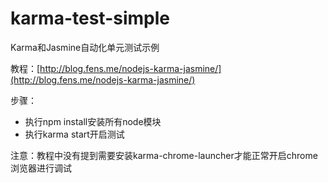 karma-test-simple
=================

Karma和Jasmine自动化单元测试示例

教程：[http://blog.fens.me/nodejs-karma-jasmine/](http://blog.fens.me/nodejs-karma-jasmine/)

步骤：
* 执行npm install安装所有node模块
* 执行karma start开启测试

注意：教程中没有提到需要安装karma-chrome-launcher才能正常开启chrome浏览器进行调试